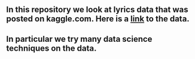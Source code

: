 ## In this repository we look at lyrics data that was posted on kaggle.com. Here is a [link](https://www.kaggle.com/gyani95/380000-lyrics-from-metrolyrics/kernels) to the data.
## In particular we try many data science techniques on the data. 
